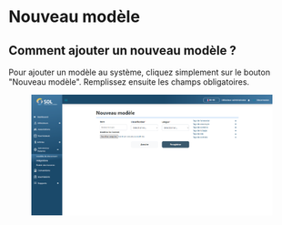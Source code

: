 # Nouveau modèle

## Comment ajouter un nouveau modèle ?&#x20;

Pour ajouter un modèle au système, cliquez simplement sur le bouton "Nouveau modèle". Remplissez ensuite les champs obligatoires.

<figure><img src="../../../../.gitbook/assets/mod-contrato-new.png" alt=""><figcaption></figcaption></figure>

